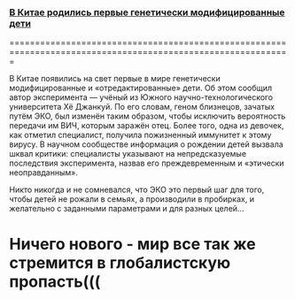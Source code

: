 ### [В Китае родились первые генетически модифицированные дети](https://goodspb.livejournal.com/2767494.html)
=============================================================================================================

 В Китае появились на свет первые в мире генетически модифицированные и «отредактированные» дети. Об этом сообщил автор эксперимента — учёный из Южного научно-технологического университета Хё Джанкуй. По его словам, геном близнецов, зачатых путём ЭКО, был изменён таким образом, чтобы исключить вероятность передачи им ВИЧ, которым заражён отец. Более того, одна из девочек, как отметил специалист, получила пожизненный иммунитет к этому вирусу. В научном сообществе информация о рождении детей вызвала шквал критики: специалисты указывают на непредсказуемые последствия эксперимента, назвав его преждевременным и «этически неоправданным».  
  
  
  
Никто никогда и не сомневался, что ЭКО это первый шаг для того, чтобы детей не рожали в семьях, а производили в пробирках, и желательно с заданными параметрами и для разных целей...  
  
Ничего нового - мир все так же стремится в глобалистскую пропасть(((
==========================================================================================================================================================================================================================================================================================================================================================================================================================================================================================================================================================================================================================================================================================================================================================================================================================================================================================================================================

